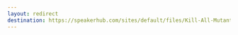 ```yaml
---
layout: redirect
destination: https://speakerhub.com/sites/default/files/Kill-All-Mutants-PyCon-LT-2024.pdf
---
```


